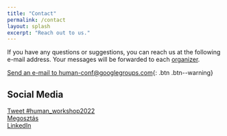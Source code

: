 ```yaml
---
title: "Contact"
permalink: /contact
layout: splash
excerpt: "Reach out to us."
---
```

<div id="fb-root"></div>
<script async defer crossorigin="anonymous" src="https://connect.facebook.net/hu_HU/sdk.js#xfbml=1&version=v12.0" nonce="6O4FDXGM"></script>

If you have any questions or suggestions, you can reach us at the following e-mail address. Your messages will be forwarded to each [organizer](/organization).

[Send an e-mail to human-conf@googlegroups.com](mailto:human-conf@googlegroups.com?subject=[HUMAN22]%20your%20subject){: .btn .btn--warning}

## Social Media

<div class="three-column">
<a href="https://twitter.com/intent/tweet?button_hashtag=human_workshop2022&ref_src=twsrc%5Etfw" class="twitter-hashtag-button" data-size="large" data-show-count="false">Tweet #human_workshop2022</a><script async src="https://platform.twitter.com/widgets.js" charset="utf-8"></script>
</div>

<div class="three-column">
<div class="fb-share-button" data-href="https://human-conf.github.io/human22/" data-layout="button" data-size="large"><a target="_blank" href="https://www.facebook.com/sharer/sharer.php?u=https%3A%2F%2Fhuman-conf.github.io%2Fhuman22%2F&amp;src=sdkpreparse" class="fb-xfbml-parse-ignore">Megosztás</a></div>
</div>

<div class="three-column">
<a class="btn btn--info btn--large" href="https://www.linkedin.com/sharing/share-offsite/?url=https://human-conf.github.io/human22/">LinkedIn</a>
</div>